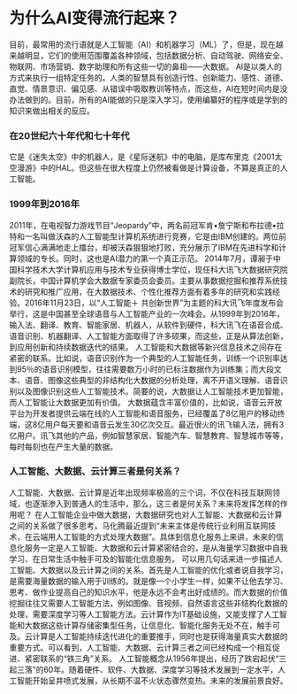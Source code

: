 ﻿# 为什么AI变得流行起来？
目前，最常用的流行语就是人工智能（AI）和机器学习（ML）了，但是，现在越来越明显，它们的使用范围覆盖各种领域，包括数据分析、自动驾驶、网络安全、物联网、市场营销、数字助理和所有这些一切的鼻祖——大数据。
AI是以类人的方式来执行一组特定任务的。人类的智慧具有创造行性、创新能力、感性、道德、直觉、情景意识、偏见感、从错误中吸取教训等特点，而这些，AI在短时间内是没办法做到的。目前，所有的AI能做的只是深入学习，使用编纂好的程序或是学到的知识来做出相关的反应。
### 在20世纪六十年代和七十年代
它是《迷失太空》中的机器人，是《星际迷航》中的电脑，是库布里克《2001太空漫游》中的HAL。但这些在很大程度上仍然被看做是计算设备，不算是真正的人工智能。
### 1999年到2016年
2011年，在电视智力游戏节目“Jeopardy”中，两名前冠军肯•詹宁斯和布拉德•拉特和一名叫做沃森的人工智能型计算机系统进行竞赛，它是由IBM创建的。两位前冠军信心满满地走上擂台，却被沃森狠狠地打败，充分展示了IBM在先进科学和计算领域的专长。同时，这也是AI潜力的第一个真正示范。
2014年7月，谭昶于中国科学技术大学计算机应用与技术专业获得博士学位，现任科大讯飞大数据研究院副院长，中国计算机学会大数据专家委员会委员。主要从事数据挖掘和推荐系统技术的研究和推广应用，在大数据技术、个性化推荐方面有着多年的研究和实践经验。2016年11月23日，以“人工智能＋ 共创新世界”为主题的科大讯飞年度发布会举行，这是中国甚至全球语音与人工智能产业的一次峰会。从1999年到2016年，输入法、翻译、教育、智能家居、机器人，从软件到硬件，科大讯飞在语音合成、语音识别、机器翻译、人工智能方面取得了许多硕果，而这些，正是从算法创新，到应用创新和持续数据迭代的结果。
人工智能和大数据等新兴信息技术之间存在紧密的联系。比如说，语音识别作为一个典型的人工智能任务，训练一个识别率达到95％的语音识别模型，往往需要数万小时的已标注数据作为训练集；而大段文本、语音、图像这些典型的非结构化大数据的分析处理，离不开语义理解、语音识别以及图像识别这些人工智能技术。简要的说，大数据让人工智能技术更加智能，而人工智能让大数据更加有价值。
大数据蕴含丰富价值的，比如说，语音云开放平台为开发者提供云端在线的人工智能和语音服务，已经覆盖了8亿用户的移动终端，这8亿用户每天要和语音云发生30亿次交互。最近很火的讯飞输入法，拥有3亿用户。讯飞其他的产品，例如智慧家居、智能汽车、智慧教育、智慧城市等等，每时每刻也在产生大量的数据。
### 人工智能、大数据、云计算三者是何关系？
人工智能、大数据、云计算是近年出现频率极高的三个词，不仅在科技互联网领域，也逐渐渗入到普通人的生活中，那么，这三者是何关系？未来将发挥怎样的作用呢？
在人工智能企业中做大数据，大数据研究也对人工智能、大数据和云计算之间的关系做了很多思考。马化腾最近提到“未来主体是传统行业利用互联网技术，在云端用人工智能的方式处理大数据”。具体到信息化服务上来讲，未来的信息化服务一定是人工智能、大数据和云计算紧密结合的，是从海量学习数据中自我学习、在日常生活中触手可及的智能化信息服务。
可以用几句话来进一步描述人工智能、大数据以及云计算之间的关系。首先是人工智能的优化或者说自我学习，是需要海量数据的输入用于训练的。就是像一个小学生一样，如果不让他去学习、思考、做作业提高自己的知识水平，他是永远不会考出好成绩的。而大数据的价值挖掘往往又需要人工智能方法，例如图像、音视频、自然语言这些非结构化数据的处理，需要深度学习等人工智能方法。云计算作为IT基础设施，又能支撑了人工智能和大数据这些计算存储密集型任务，让信息化、智能化服务无处不在，触手可及。云计算是人工智能持续迭代进化的重要推手，同时也是获得海量真实大数据的重要方式。可以看到，人工智能、大数据、云计算三者之间已经构成一个相互促进、紧密联系的“铁三角”关系。
人工智能概念从1956年提出，经历了跌宕起伏“三起三落”的60年。随着硬件、软件、大数据、深度学习等技术发展到一定水平，人工智能开始呈井喷式发展，从长期不温不火状态骤然变热。未来的发展前景良好。


 
